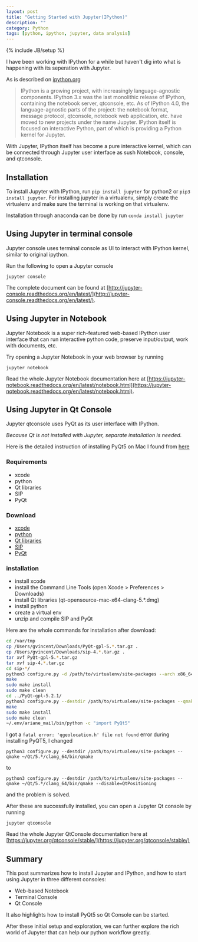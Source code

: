 ```yaml
---
layout: post
title: "Getting Started with Jupyter(IPython)"
description: ""
category: Python
tags: [python, ipython, jupyter, data analysis]
---
```

{% include JB/setup %}

I have been working with IPython for a while but haven't dig into what is happening with its seperation with Jupyter.

As is described on [ipython.org](http://ipython.org/)

>IPython is a growing project, with increasingly language-agnostic components. 
IPython 3.x was the last monolithic release of IPython, containing the notebook server, qtconsole, etc. 
As of IPython 4.0, the language-agnostic parts of the project: 
the notebook format, message protocol, qtconsole, notebook web application, etc. 
have moved to new projects under the name Jupyter. 
IPython itself is focused on interactive Python, part of which is providing a Python kernel for Jupyter.

With Jupyter, IPython itself has become a pure interactive kernel, which can be connected through Jupyter user interface
as sush Notebook, console, and qtconsole.

## Installation

To install Jupyter with IPython, run `pip install jupyter` for python2 or `pip3 install jupyter`. For installing
jupyter in a virtualenv, simply create the virtualenv and make sure the terminal is working on that virtualenv.

Installation through anaconda can be done by run `conda install jupyter`

## Using Jupyter in terminal console

Jupyter console uses terminal console as UI to interact with IPython kernel, similar to original ipython.

Run the following to open a Jupyter console

```
jupyter console
```

The complete document can be found at 
[http://jupyter-console.readthedocs.org/en/latest/](http://jupyter-console.readthedocs.org/en/latest/).

## Using Jupyter in Notebook

Jupyter Notebook is a super rich-featured web-based IPython user interface that can run interactive python code, preserve 
input/output, work with documents, etc. 
 
Try opening a Jupyter Notebook in your web browser by running

```
jupyter notebook
```

Read the whole Jupyter Notebook documentation here at 
[https://jupyter-notebook.readthedocs.org/en/latest/notebook.html](https://jupyter-notebook.readthedocs.org/en/latest/notebook.html).


## Using Jupyter in Qt Console

Jupyter qtconsole uses PyQt as its user interface with IPython. 

*Because Qt is not installed with Jupyter, separate installation is needed.*

Here is the detailed instruction of installing PyQt5 on Mac 
I found from [here](https://gist.github.com/guillaumevincent/10983814) 

### Requirements

  * xcode 
  * python 
  * Qt libraries 
  * SIP 
  * PyQt

### Download

  * [xcode](https://developer.apple.com/xcode/downloads/)
  * [python](https://www.python.org/download/)
  * [Qt libraries](http://qt-project.org/downloads)
  * [SIP](http://www.riverbankcomputing.co.uk/software/sip/download)
  * [PyQt](http://www.riverbankcomputing.co.uk/software/pyqt/download5)

### installation

  * install xcode
  * install the Command Line Tools (open Xcode > Preferences > Downloads)
  * install Qt libraries (qt-opensource-mac-x64-clang-5.*.dmg)
  * install python
  * create a virtual env
  * unzip and compile SIP and PyQt

Here are the whole commands for installation after download:

~~~bash
cd /var/tmp
cp /Users/gvincent/Downloads/PyQt-gpl-5.*.tar.gz .
cp /Users/gvincent/Downloads/sip-4.*.tar.gz .
tar xvf PyQt-gpl-5.*.tar.gz
tar xvf sip-4.*.tar.gz
cd sip-*/
python3 configure.py -d /path/to/virtualenv/site-packages --arch x86_64
make
sudo make install
sudo make clean
cd ../PyQt-gpl-5.2.1/
python3 configure.py --destdir /path/to/virtualenv/site-packages --qmake ~/Qt/5.*/clang_64/bin/qmake
make
sudo make install
sudo make clean
~/.env/ariane_mail/bin/python -c "import PyQt5"
~~~

I got a `fatal error: 'qgeolocation.h' file not found` error during installing PyQT5, I changed

~~~
python3 configure.py --destdir /path/to/virtualenv/site-packages --qmake ~/Qt/5.*/clang_64/bin/qmake
~~~

to

~~~
python3 configure.py --destdir /path/to/virtualenv/site-packages --qmake ~/Qt/5.*/clang_64/bin/qmake --disable=QtPositioning
~~~

and the problem is solved.

After these are successfully installed, you can open a Jupyter Qt console by running

~~~
jupyter qtconsole
~~~

Read the whole Jupyter QtConsole documentation here at [https://jupyter.org/qtconsole/stable/](https://jupyter.org/qtconsole/stable/)

## Summary

This post summarizes how to install Jupyter and IPython, and how to start using Jupyter in three different consoles:

- Web-based Notebook
- Terminal Console
- Qt Console

It also highlights how to install PyQt5 so Qt Console can be started.

After these initial setup and exploration, we can further explore the rich world of Jupyter that can help our python
workflow greatly.